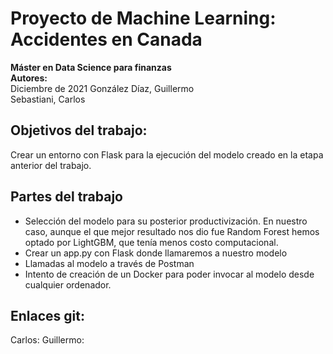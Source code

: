 # Proyecto de Machine Learning: Accidentes en Canada
**Máster en Data Science para finanzas <br />**
**Autores: <br />**
Diciembre de 2021
González Díaz, Guillermo <br />
Sebastiani, Carlos  <br />


## Objetivos del trabajo:
Crear un entorno con Flask para la ejecución del modelo creado en la etapa anterior del trabajo. 

## Partes del trabajo
- Selección del modelo para su posterior productivización. En nuestro caso, aunque el que mejor resultado nos dio fue Random Forest hemos optado por LightGBM, que tenía menos costo computacional.
- Crear un app.py con Flask donde llamaremos a nuestro modelo
- Llamadas al modelo a través de Postman
- Intento de creación de un Docker para poder invocar al modelo desde cualquier ordenador. 

## Enlaces git:
Carlos:
Guillermo: 



